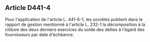 Article D441-4
----
Pour l'application de l'article L. 441-6-1, les sociétés publient dans le
rapport de gestion mentionné à l'article L. 232-1 la décomposition à la clôture
des deux derniers exercices du solde des dettes à l'égard des fournisseurs par
date d'échéance.
